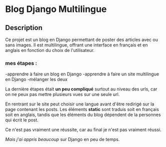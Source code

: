 # Blog Django Multilingue

## Description
Ce projet est un blog en Django permettant de poster des articles avec ou sans images.
Il est multilingue, offrant une interface en français et en anglais en fonction du choix de l'utilisateur.

### mes étapes :
-apprendre à faire un blog en Django
-apprendre à faire un site multilingue en Django
-mélanger les deux

La dernière étapes était **un peu compliqué** surtout au niveau des urls, car on ne peux pas mettre plusieurs vues sur une seule url.

En rentrant sur le site peut choisir une langue avant d'être redirigé sur la page contenant les posts.
Les éléments **static** sont traduis soit en français soit en anglais, tandis que les éléments du blog dépendent de la personnes qui écrit le post.

Ce n'est pas vraiment une réussite, car au final je n'est pas vraiment réussi. 

_Mais j'ai appris beaucoup_ sur Django en peu de temps.
